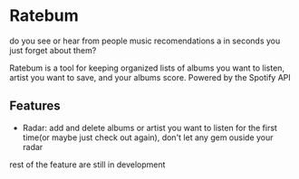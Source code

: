 # Ratebum

do you see or hear from people music recomendations a in seconds you just forget about them?

Ratebum is a tool for keeping organized lists of albums you want to listen, artist you want to save, and your albums score. Powered by the Spotify API

## Features

- Radar: add and delete albums or artist you want to listen for the first time(or maybe just check out again), don't let any gem ouside your radar

rest of the feature are still in development



